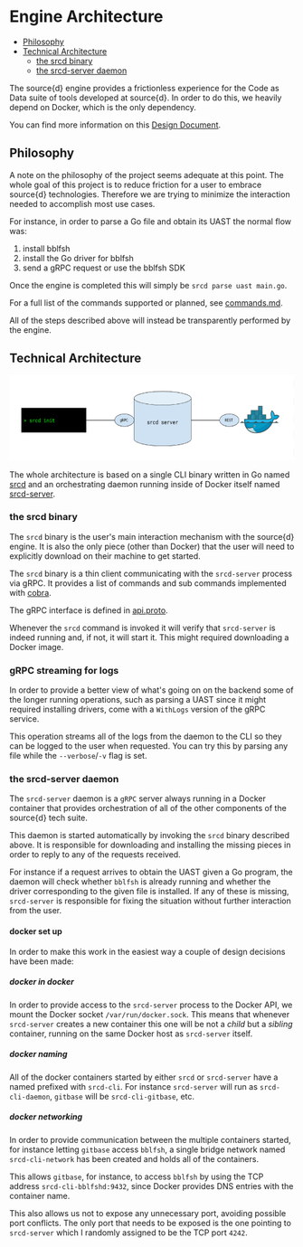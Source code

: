 #  Engine Architecture

- [Philosophy](#philosophy)
- [Technical Architecture](#technical-architecture)
    - [the srcd binary](#the-srcd-binary)
    - [the srcd-server daemon](#the-srcd-server-daemon)

The source{d} engine provides a frictionless experience
for the Code as Data suite of tools developed at source{d}.
In order to do this, we heavily depend on Docker, which is
the only dependency.

You can find more information on this [Design Document](https://docs.google.com/document/d/1Fw-qE8mC3lZUP5hoH1Jo5bYcGV0Z018uAq7er3oAMLw/edit?pli=1#).

## Philosophy

A note on the philosophy of the project seems adequate at
this point. The whole goal of this project is to reduce
friction for a user to embrace source{d} technologies.
Therefore we are trying to minimize the interaction needed
to accomplish most use cases.

For instance, in order to parse a Go file and obtain its
UAST the normal flow was:

1. install bblfsh
2. install the Go driver for bblfsh
3. send a gRPC request or use the bblfsh SDK

Once the engine is completed this will simply be
`srcd parse uast main.go`.

For a full list of the commands supported or planned, see [commands.md](commands.md).

All of the steps described above will instead be transparently
performed by the engine.

## Technical Architecture

<p align="center"><img src="./architecture-diagram.png" height="150" /></p>

The whole architecture is based on a single CLI binary
written in Go named [srcd](../cmd/srcd/main.go) and an orchestrating
daemon running inside of Docker itself named
[srcd-server](../cmd/srcd-server/main.go).

### the srcd binary

The `srcd` binary is the user's main interaction mechanism
with the source{d} engine. It is also the only piece (other
than Docker) that the user will need to explicitly download
on their machine to get started.

The `srcd` binary is a thin client communicating with the
`srcd-server` process via gRPC. It provides a list of commands
and sub commands implemented with [cobra](https://github.com/spf13/cobra).

The gRPC interface is defined in [api.proto](../api/api.proto).

Whenever the `srcd` command is invoked it will verify that
`srcd-server` is indeed running and, if not, it will start it.
This might required downloading a Docker image.

### gRPC streaming for logs

In order to provide a better view of what's going on on the backend
some of the longer running operations, such as parsing a UAST since
it might required installing drivers, come with a `WithLogs` version
of the gRPC service.

This operation streams all of the logs from the daemon to the CLI so
they can be logged to the user when requested. You can try this by
parsing any file while the `--verbose`/`-v` flag is set.

### the srcd-server daemon

The `srcd-server` daemon is a `gRPC` server always running in
a Docker container that provides orchestration of all of the
other components of the source{d} tech suite.

This daemon is started automatically by invoking the `srcd`
binary described above. It is responsible for downloading and
installing the missing pieces in order to reply to any of the
requests received.

For instance if a request arrives to obtain the UAST given a
Go program, the daemon will check whether `bblfsh` is already
running and whether the driver corresponding to the given file
is installed.
If any of these is missing, `srcd-server` is responsible for
fixing the situation without further interaction from the user.

#### docker set up

In order to make this work in the easiest way a couple of design
decisions have been made:

##### docker in docker

In order to provide access to the `srcd-server` process to the Docker
API, we mount the Docker socket `/var/run/docker.sock`. This means
that whenever `srcd-server` creates a new container this one will be
not a *child* but a *sibling* container, running on the same Docker
host as `srcd-server` itself.

##### docker naming

All of the docker containers started by either `srcd` or `srcd-server`
have a named prefixed with `srcd-cli`. For instance `srcd-server` will
run as `srcd-cli-daemon`, `gitbase` will be `srcd-cli-gitbase`, etc.

##### docker networking

In order to provide communication between the multiple containers started,
for instance letting `gitbase` access `bblfsh`, a single bridge network
named `srcd-cli-network` has been created and holds all of the containers.

This allows `gitbase`, for instance, to access `bblfsh` by using the TCP
address `srcd-cli-bblfshd:9432`, since Docker provides DNS entries with
the container name.

This also allows us not to expose any unnecessary port, avoiding possible
port conflicts. The only port that needs to be exposed is the one pointing
to `srcd-server` which I randomly assigned to be the TCP port `4242`.
